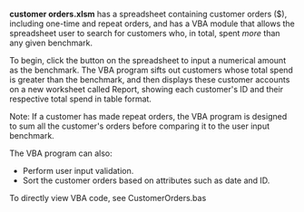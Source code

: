 **customer orders.xlsm** has a spreadsheet containing customer orders ($), including one-time and repeat orders, and has a VBA module that allows the spreadsheet user to search for customers who, in total, spent _more_ than any given benchmark.

To begin, click the button on the spreadsheet to input a numerical amount as the benchmark. The VBA program sifts out customers whose total spend is greater than the benchmark, and then displays these customer accounts on a new worksheet called Report, showing each customer's ID and their respective total spend in table format.

Note: If a customer has made repeat orders, the VBA program is designed to sum all the customer's orders before comparing it to the user input benchmark.


The VBA program can also:
- Perform user input validation.
- Sort the customer orders based on attributes such as date and ID.

To directly view VBA code, see CustomerOrders.bas
